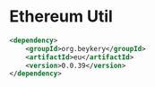 # Ethereum Util

```xml
<dependency>
    <groupId>org.beykery</groupId>
    <artifactId>eu</artifactId>
    <version>0.0.39</version>
</dependency>
```
